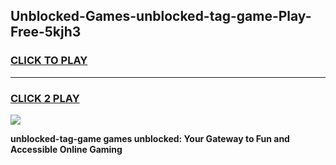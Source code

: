 
## Unblocked-Games-unblocked-tag-game-Play-Free-5kjh3
<h3>
<a href="https://premium76.site?title=unblocked-tag-game&ref=18A">CLICK TO PLAY</a></h3>
<hr>

<h3>
<a href="https://premium76.site?title=unblocked-tag-game&ref=18A">CLICK 2 PLAY</a>
  
</h3>

<a href="https://premium76.site?title=unblocked-tag-game&ref=18A"><img src="https://clearcache.store/games.png"></a>


**unblocked-tag-game games unblocked: Your Gateway to Fun and Accessible Online Gaming**
